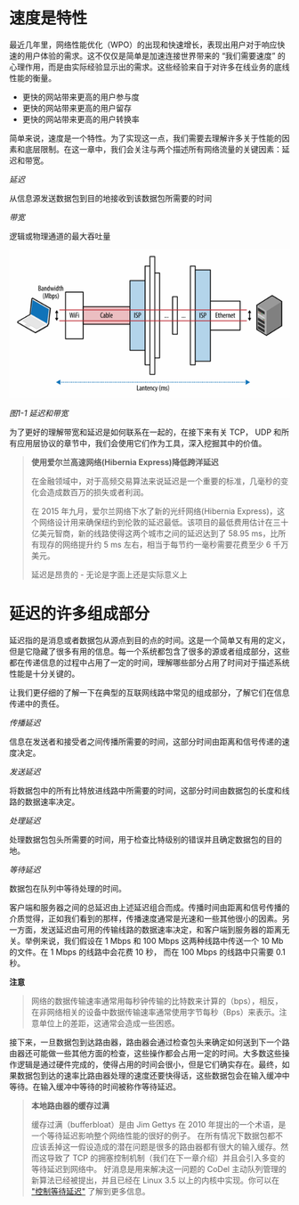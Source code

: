 # 速度是特性

最近几年里，网络性能优化（WPO）的出现和快速增长，表现出用户对于响应快速的用户体验的需求。这不仅仅是简单是加速连接世界带来的 “我们需要速度” 的心理作用，而是由实际经验显示出的需求。这些经验来自于对许多在线业务的底线性能的衡量。

* 更快的网站带来更高的用户参与度
* 更快的网站带来更高的用户留存
* 更快的网站带来更高的用户转换率

简单来说，速度是一个特性。为了实现这一点，我们需要去理解许多关于性能的因素和底层限制。在这一章中，我们会关注与两个描述所有网络流量的关键因素：延迟和带宽。

_延迟_

从信息源发送数据包到目的地接收到该数据包所需要的时间

_带宽_

逻辑或物理通道的最大吞吐量

![](/assets/import.png)

_图1-1 延迟和带宽_

为了更好的理解带宽和延迟是如何联系在一起的，在接下来有关 TCP， UDP 和所有应用层协议的章节中，我们会使用它们作为工具，深入挖掘其中的价值。

> **使用爱尔兰高速网络\(Hibernia Express\)降低跨洋延迟**
>
> 在金融领域中，对于高频交易算法来说延迟是一个重要的标准，几毫秒的变化会造成数百万的损失或者利润。
>
> 在 2015 年九月，爱尔兰网络下水了新的光纤网络\(Hibernia Express\)，这个网络设计用来确保纽约到伦敦的延迟最低。该项目的最低费用估计在三十亿美元智商，新的线路使得这两个城市之间的延迟达到了 58.95 ms，比所有现存的网络提升约 5 ms 左右，相当于每节约一毫秒需要花费至少 6 千万美元。
>
> 延迟是昂贵的 - 无论是字面上还是实际意义上

# 延迟的许多组成部分

延迟指的是消息或者数据包从源点到目的点的时间。这是一个简单又有用的定义，但是它隐藏了很多有用的信息。每一个系统都包含了很多的源或者组成部分，这些都在传递信息的过程中占用了一定的时间，理解哪些部分占用了时间对于描述系统性能是十分关键的。

让我们更仔细的了解一下在典型的互联网线路中常见的组成部分，了解它们在信息传递中的责任。

_传播延迟_

信息在发送者和接受者之间传播所需要的时间，这部分时间由距离和信号传递的速度决定。

_发送延迟_

将数据包中的所有比特放进线路中所需要的时间，这部分时间由数据包的长度和线路的数据速率决定。

_处理延迟_

处理数据包包头所需要的时间，用于检查比特级别的错误并且确定数据包的目的地。

_等待延迟_

数据包在队列中等待处理的时间。

客户端和服务器之间的总延迟由上述延迟组合而成。传播时间由距离和信号传播的介质觉得，正如我们看到的那样，传播速度通常是光速和一些其他很小的因素。另一方面，发送延迟由可用的传输线路的数据速率决定，和客户端到服务器的距离无关。举例来说，我们假设在 1 Mbps 和 100 Mbps 这两种线路中传送一个 10 Mb 的文件。在 1 Mbps 的线路中会花费 10 秒， 而在 100 Mbps 的线路中只需要 0.1 秒。

**注意**
> 网络的数据传输速率通常用每秒钟传输的比特数来计算的（bps），相反，在非网络相关的设备中数据传输速率通常使用字节每秒（Bps）来表示。注意单位上的差距，这通常会造成一些困惑。

接下来，一旦数据包到达路由器，路由器会通过检查包头来确定如何送到下一个路由器还可能做一些其他方面的检查，这些操作都会占用一定的时间。大多数这些操作逻辑是通过硬件完成的，使得占用的时间会很小，但是它们确实存在。最终，如果数据包到达的速率比路由器处理的速度还要快得话，这些数据包会在输入缓冲中等待。在输入缓冲中等待的时间被称作等待延迟。

> **本地路由器的缓存过满**
> 
> 缓存过满（bufferbloat）是由 Jim Gettys 在 2010 年提出的一个术语，是一个等待延迟影响整个网络性能的很好的例子。
> 在所有情况下数据包都不应该丢掉这一假设造成的潜在问题是很多的路由器都有很大的输入缓存。然而这导致了 TCP 的拥塞控制机制（我们在下一章介绍）并且会引入多变的等待延迟到网络中。
> 好消息是用来解决这一问题的 CoDel 主动队列管理的新算法已经被提出，并且已经在 Linux 3.5 以上的内核中实现。你可以在 ["控制等待延迟"](https://hpbn.co/aqmacm) 了解到更多信息。